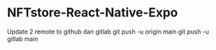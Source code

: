 # NFTstore-React-Native-Expo

Update 2 remote to github dan gitlab
git push -u origin main
git push -u gitlab main
